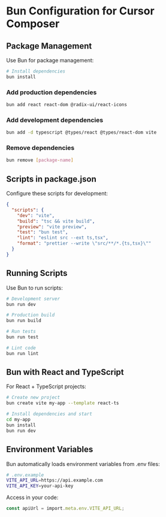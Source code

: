 # Bun Configuration for Cursor Composer

## Package Management

Use Bun for package management:

```bash
# Install dependencies
bun install
```

### Add production dependencies

```bash
bun add react react-dom @radix-ui/react-icons
```

### Add development dependencies

```bash
bun add -d typescript @types/react @types/react-dom vite
```

### Remove dependencies

```bash
bun remove [package-name]
```

## Scripts in package.json

Configure these scripts for development:

```json
{
  "scripts": {
    "dev": "vite",
    "build": "tsc && vite build",
    "preview": "vite preview",
    "test": "bun test",
    "lint": "eslint src --ext ts,tsx",
    "format": "prettier --write \"src/**/*.{ts,tsx}\""
  }
}
```

## Running Scripts

Use Bun to run scripts:

```bash
# Development server
bun run dev

# Production build
bun run build

# Run tests
bun run test

# Lint code
bun run lint
```

## Bun with React and TypeScript

For React + TypeScript projects:

```bash
# Create new project
bun create vite my-app --template react-ts

# Install dependencies and start
cd my-app
bun install
bun run dev
```

## Environment Variables

Bun automatically loads environment variables from .env files:

```bash
# .env.example
VITE_API_URL=https://api.example.com
VITE_API_KEY=your-api-key
```

Access in your code:

```typescript
const apiUrl = import.meta.env.VITE_API_URL;
```
